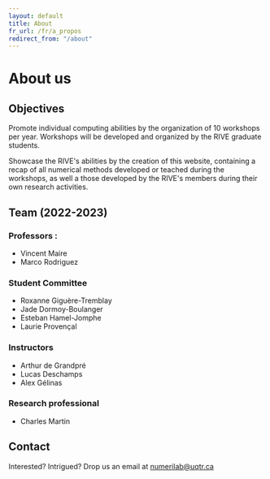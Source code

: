 ```yaml
---
layout: default
title: About
fr_url: /fr/a_propos
redirect_from: "/about"
---
```

# About us
## Objectives
Promote individual computing abilities by the organization of 10 workshops per year. Workshops will be developed and organized by the RIVE graduate students.

Showcase the RIVE's abilities by the creation of this website, containing a recap of all numerical methods developed or teached during the workshops, as well a those developed by the RIVE's members during their own research activities.

## Team (2022-2023)
### Professors :
- Vincent Maire
- Marco Rodriguez

### Student Committee
- Roxanne Giguère-Tremblay
- Jade Dormoy-Boulanger
- Esteban Hamel-Jomphe
- Laurie Provençal

### Instructors
- Arthur de Grandpré
- Lucas Deschamps
- Alex Gélinas

### Research professional
- Charles Martin

## Contact
Interested? Intrigued? Drop us an email at <a href = "mailto:numerilab@uqtr.ca">numerilab@uqtr.ca</a>
